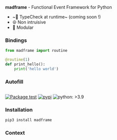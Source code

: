 **madframe** - Functional Event Framework for Python
- ~💢 TypeCheck at runtime~ (coming soon !)
- ☮️ Non intruisive
- 💪 Modular

### Bindings

```python
from madframe import routine

@routine(1)
def print_hello():
    print('hello world')
```
  
### Autofill
  
```python

```

[![Package test](https://github.com/6r17/madframe/actions/workflows/test.yml/badge.svg)](https://github.com/6r17/madframe/actions/workflows/test.yml)
[![pypi](https://img.shields.io/pypi/v/madframe)](https://pypi.org/project/madframe/)
![python: >3.9](https://img.shields.io/badge/python-%3E3.9-informational)
### Installation

```bash
pip3 install madframe
```

### Context
